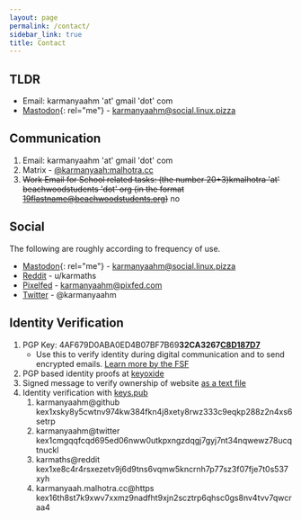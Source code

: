 ```yaml
---
layout: page
permalink: /contact/
sidebar_link: true
title: Contact
---
```


## TLDR

* Email: karmanyaahm 'at' gmail 'dot' com
* [Mastodon](https://social.linux.pizza/@karmanyaahm){: rel="me"} - karmanyaahm@social.linux.pizza


## Communication

1. Email: karmanyaahm 'at' gmail 'dot' com
1. Matrix - [@karmanyaah:malhotra.cc](https://matrix.to/#/@karmanyaah:malhotra.cc)
2. ~~Work Email for School related tasks: (the number 20+3)kmalhotra 'at' beachwoodstudents 'dot' org (in the format 19flastname@beachwoodstudents.org)~~ no

## Social

The following are roughly according to frequency of use.

* [Mastodon](https://social.linux.pizza/@karmanyaahm){: rel="me"} - karmanyaahm@social.linux.pizza
* [Reddit](https://www.reddit.com/user/karmaths) - u/karmaths
* [Pixelfed](https://pixfed.com/karmanyaahm) - karmanyaahm@pixfed.com
* [Twitter](https://twitter.com/karmanyaahm) - @karmanyaahm

## Identity Verification

1. PGP Key: 4AF679D0ABA0ED4B07BF7B69**32CA3267<u>C8D187D7</u>**
   * Use this to verify identity during digital communication and to send encrypted emails. [Learn more by the FSF](https://emailselfdefense.fsf.org/en/ "email self defense by the free software foundation")
2. PGP based identity proofs at [keyoxide](https://keyoxide.org/4af679d0aba0ed4b07bf7b6932ca3267c8d187d7)
3. Signed message to verify ownership of website [as a text file](/gpg-verify-site.txt "link to pgp signed site ownership verification")
4. Identity verification with [keys.pub](https://keys.pub/)
    1. karmanyaahm@github kex1xsky8y5cwtnv974kw384fkn4j8xety8rwz333c9eqkp288z2n4xs6setrp
    2. karmanyaahm@twitter kex1cmgqqfcqd695ed06nww0utkpxngzdqgj7gyj7nt34nqwewz78ucqtnuckl
    3. karmaths@reddit kex1xe8c4r4rsxezetv9j6d9tns6vqmw5kncrnh7p77sz3f07fje7t0s537xyh
    4. karmanyaah.malhotra.cc@https kex16th8st7k9xwv7xxmz9nadfht9xjn2scztrp6qhsc0gs8nv4tvv7qwcraa4

